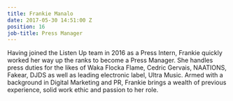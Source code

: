 ```yaml
---
title: Frankie Manalo
date: 2017-05-30 14:51:00 Z
position: 16
job-title: Press Manager
---
```


Having joined the Listen Up team in 2016 as a Press Intern, Frankie quickly worked her way up the ranks to become a Press Manager. She handles press duties for the likes of Waka Flocka Flame, Cedric Gervais, NAATIONS, Fakear, DJDS as well as leading electronic label, Ultra Music. Armed with a background in Digital Marketing and PR, Frankie brings a wealth of previous experience, solid work ethic and passion to her role.